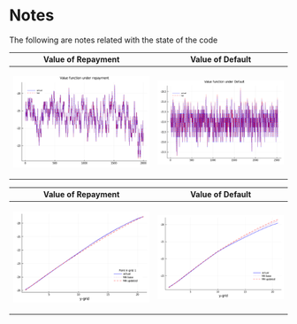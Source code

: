 # Notes
The following are notes related with the state of the code




<table>
<tr>
<th style="text-align: center"> Value of Repayment </th>
<th style="text-align: center"> Value of Default</th>
</tr>
<tr>
<th>

![VRfit](./Figures/FitVR1.png)
</th>
<th>

![VDfit](./Figures/FitVD1.png)
</th>
</tr>
</table>



<table>
<tr>
<th style="text-align: center"> Value of Repayment </th>
<th style="text-align: center"> Value of Default</th>
</tr>
<tr>
<th>

![VR](./Figures/VR.gif)
</th>
<th>

![VD](./Figures/VD.png)
</th>
</tr>
</table>
